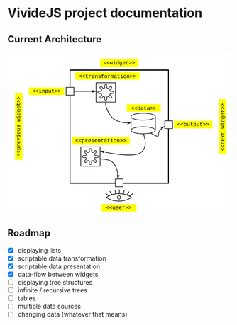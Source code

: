 # VivideJS project documentation

## Current Architecture

![Architecture Image Missing](./architecture.png)

## Roadmap

 - [x] displaying lists
 - [x] scriptable data transformation
 - [x] scriptable data presentation
 - [x] data-flow between widgets
 - [ ] displaying tree structures
 - [ ] infinite / recursive trees
 - [ ] tables
 - [ ] multiple data sources
 - [ ] changing data (whatever that means)